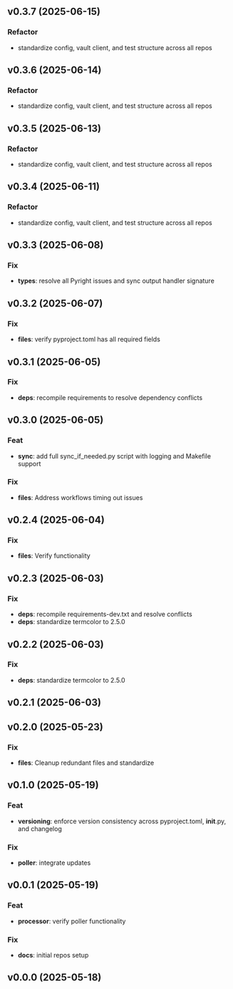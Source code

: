 ## v0.3.7 (2025-06-15)

### Refactor

- standardize config, vault client, and test structure across all repos

## v0.3.6 (2025-06-14)

### Refactor

- standardize config, vault client, and test structure across all repos

## v0.3.5 (2025-06-13)

### Refactor

- standardize config, vault client, and test structure across all repos

## v0.3.4 (2025-06-11)

### Refactor

- standardize config, vault client, and test structure across all repos

## v0.3.3 (2025-06-08)

### Fix

- **types**: resolve all Pyright issues and sync output handler signature

## v0.3.2 (2025-06-07)

### Fix

- **files**: verify pyproject.toml has all required fields

## v0.3.1 (2025-06-05)

### Fix

- **deps**: recompile requirements to resolve dependency conflicts

## v0.3.0 (2025-06-05)

### Feat

- **sync**: add full sync_if_needed.py script with logging and Makefile support

### Fix

- **files**: Address workflows timing out issues

## v0.2.4 (2025-06-04)

### Fix

- **files**: Verify functionality

## v0.2.3 (2025-06-03)

### Fix

- **deps**: recompile requirements-dev.txt and resolve conflicts
- **deps**: standardize termcolor to 2.5.0

## v0.2.2 (2025-06-03)

### Fix

- **deps**: standardize termcolor to 2.5.0

## v0.2.1 (2025-06-03)

## v0.2.0 (2025-05-23)

### Fix

- **files**: Cleanup redundant files and standardize

## v0.1.0 (2025-05-19)

### Feat

- **versioning**: enforce version consistency across pyproject.toml,
  **init**.py, and changelog

### Fix

- **poller**: integrate updates

## v0.0.1 (2025-05-19)

### Feat

- **processor**: verify poller functionality

### Fix

- **docs**: initial repos setup

## v0.0.0 (2025-05-18)
